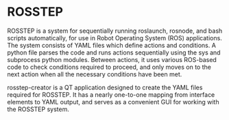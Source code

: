 # ROSSTEP

ROSSTEP is a system for sequentially running roslaunch, rosnode, and bash scripts automatically,
for use in Robot Operating System (ROS) applications. The system consists of YAML files which
define actions and conditions. A python file parses the code and runs actions sequentially using
the sys and subprocess python modules. Between actions, it uses various ROS-based code to check
conditions required to proceed, and only moves on to the next action when all the necessary
conditions have been met.  

rosstep-creator is a QT application designed to create the YAML files required for ROSSTEP. It
has a nearly one-to-one mapping from interface elements to YAML output, and serves as a convenient
GUI for working with the ROSSTEP system.
